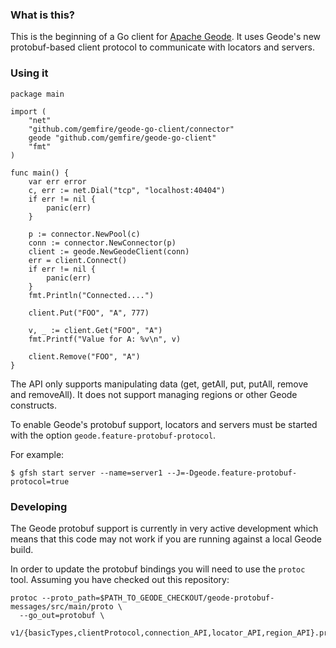 ### What is this?

This is the beginning of a Go client for [Apache Geode](http://github.com/apache/geode). It uses Geode's new protobuf-based client protocol
to communicate with locators and servers.

### Using it


    package main

    import (
        "net"
        "github.com/gemfire/geode-go-client/connector"
        geode "github.com/gemfire/geode-go-client"
        "fmt"
    )

    func main() {
        var err error
        c, err := net.Dial("tcp", "localhost:40404")
        if err != nil {
            panic(err)
        }

        p := connector.NewPool(c)
        conn := connector.NewConnector(p)
        client := geode.NewGeodeClient(conn)
        err = client.Connect()
        if err != nil {
            panic(err)
        }
        fmt.Println("Connected....")

        client.Put("FOO", "A", 777)

        v, _ := client.Get("FOO", "A")
        fmt.Printf("Value for A: %v\n", v)

        client.Remove("FOO", "A")
	}

The API only supports manipulating data (get, getAll, put, putAll, remove and removeAll). It does not support managing regions or other Geode constructs.

To enable Geode's protobuf support, locators and servers must be started with the option `geode.feature-protobuf-protocol`.
    
For example:

    $ gfsh start server --name=server1 --J=-Dgeode.feature-protobuf-protocol=true

### Developing

The Geode protobuf support is currently in very active development which means that this code may not work if you are running against a local Geode build.

In order to update the protobuf bindings you will need to use the `protoc` tool. Assuming you have checked out this repository:

    protoc --proto_path=$PATH_TO_GEODE_CHECKOUT/geode-protobuf-messages/src/main/proto \
      --go_out=protobuf \
      v1/{basicTypes,clientProtocol,connection_API,locator_API,region_API}.proto

